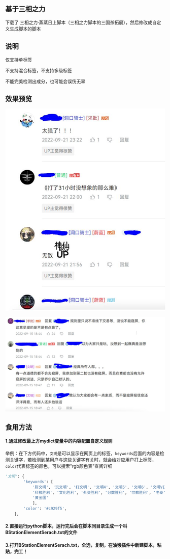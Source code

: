 
## 基于三相之力

下载了 三相之力·蒸蒸日上脚本（三相之力脚本的三国杀拓展），然后修改成自定义生成脚本的脚本

## 说明

仅支持单标签

不支持混合标签，不支持多级标签

不能完美检测出成分，也可能会误伤无辜

## 效果预览

![222](README/222.JPG)

![1111](README/1111.JPG)

## 食用方法

#### 1.通过修改最上方mydict变量中的内容配置自定义规则

举例：在下方代码中，`文明`是可以显示在网页上的标签，`keywords`后面的内容是检测关键字，若检测到某用户与这些关键字有关时，就会给对应用户打上标签，`color`代表标签的颜色，可以搜索"rgb颜色表"查阅详细

```python
'文明': {
        'keywords': [
            '肝文明', '玩文明', '打文明', '文明4', '文明5', '文明6', '文明VI', '统治胜利', 
            '科技胜利', '文化胜利', '外交胜利', '分数胜利', '宗教胜利', '老秦', '无战飞', 
            '黄金国'
            ],
        'color': '#c929f5',
    },
```

#### 2.直接运行python脚本，运行完后会在脚本同目录生成一个叫BStationElementSerach.txt的文件

#### 3.打开BStationElementSerach.txt，全选，复制，在油猴插件中新建脚本，粘贴，完工！